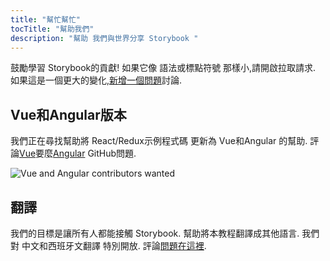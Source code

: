 ```yaml
---
title: "幫忙幫忙"
tocTitle: "幫助我們"
description: "幫助 我們與世界分享 Storybook "
---
```


鼓勵學習 Storybook的貢獻! 如果它像 語法或標點符號 那樣小,請開啟拉取請求. 如果這是一個更大的變化,[新增一個問題](https://github.com/hichroma/learnstorybook.com/issues)討論.

## Vue和Angular版本

我們正在尋找幫助將 React/Redux示例程式碼 更新為 Vue和Angular 的幫助. 評論[Vue](https://github.com/hichroma/learnstorybook.com/issues/1)要麼[Angular](https://github.com/hichroma/learnstorybook.com/issues/2) GitHub問題.

![Vue and Angular contributors wanted](/logos-angular-vue.png)

## 翻譯

我們的目標是讓所有人都能接觸 Storybook. 幫助將本教程翻譯成其他語言. 我們對 中文和西班牙文翻譯 特別開放. 評論[問題在這裡](https://github.com/hichroma/learnstorybook.com/issues/3).
